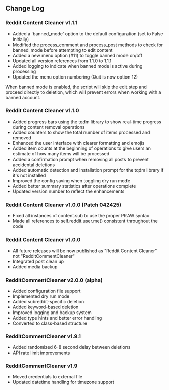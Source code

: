 ## Change Log

### Reddit Content Cleaner v1.1.1
- Added a 'banned_mode' option to the default configuration (set to False initially)
- Modified the process_comment and process_post methods to check for banned_mode before attempting to edit content
- Added a new menu option (#11) to toggle banned mode on/off
- Updated all version references from 1.1.0 to 1.1.1
- Added logging to indicate when banned mode is active during processing
- Updated the menu option numbering (Quit is now option 12)

When banned mode is enabled, the script will skip the edit step and proceed directly to deletion, which will prevent errors when working with a banned account.

### Reddit Content Cleaner v1.1.0
- Added progress bars using the tqdm library to show real-time progress during content removal operations
- Added counters to show the total number of items processed and removed
- Enhanced the user interface with clearer formatting and emojis
- Added item counts at the beginning of operations to give users an estimate of how many items will be processed
- Added a confirmation prompt when removing all posts to prevent accidental deletions
- Added automatic detection and installation prompt for the tqdm library if it's not installed
- Improved the config saving when toggling dry run mode
- Added better summary statistics after operations complete
- Updated version number to reflect the enhancements

### Reddit Content Cleaner v1.0.0 (Patch 042425)
- Fixed all instances of content.sub to use the proper PRAW syntax
- Made all references to self.reddit.user.me() consistent throughout the code

### Reddit Content Cleaner v1.0.0
- All future releases will be now published as "Reddit Content Cleaner" not "RedditCommentCleaner"
- Integrated post clean up
- Added media backup

### RedditCommentCleaner v2.0.0 (alpha)
- Added configuration file support
- Implemented dry run mode
- Added subreddit-specific deletion
- Added keyword-based deletion
- Improved logging and backup system
- Added type hints and better error handling
- Converted to class-based structure

### RedditCommentCleaner v1.9.1
- Added randomized 6-8 second delay between deletions
- API rate limit improvements

### RedditCommentCleaner v1.9
- Moved credentials to external file
- Updated datetime handling for timezone support
